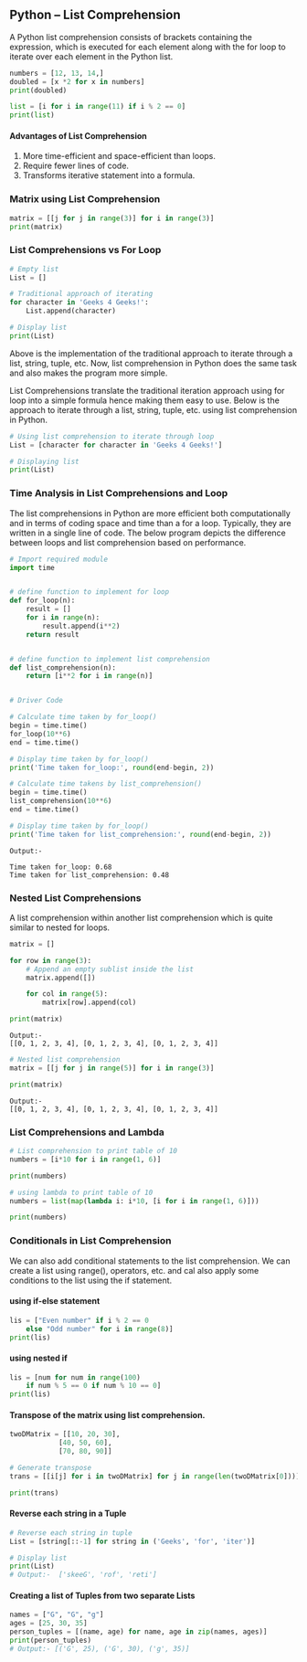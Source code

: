 ## Python – List Comprehension
A Python list comprehension consists of brackets containing the expression, which is executed for 
each element along with the for loop to iterate over each element in the Python list. 
```python
numbers = [12, 13, 14,] 
doubled = [x *2 for x in numbers] 
print(doubled)
```

```python
list = [i for i in range(11) if i % 2 == 0] 
print(list)
```

#### Advantages of List Comprehension
1. More time-efficient and space-efficient than loops.
2. Require fewer lines of code.
3. Transforms iterative statement into a formula.

### Matrix using List Comprehension
```python
matrix = [[j for j in range(3)] for i in range(3)] 
print(matrix)
```

### List Comprehensions vs For Loop
```python
# Empty list 
List = [] 

# Traditional approach of iterating 
for character in 'Geeks 4 Geeks!': 
	List.append(character) 

# Display list 
print(List)
```

Above is the implementation of the traditional approach to iterate through a list, string, tuple, etc. 
Now, list comprehension in Python does the same task and also makes the program more simple. 

List Comprehensions translate the traditional iteration approach using for loop into a simple formula 
hence making them easy to use. Below is the approach to iterate through a list, string, tuple, etc. 
using list comprehension in Python.

```python
# Using list comprehension to iterate through loop 
List = [character for character in 'Geeks 4 Geeks!'] 

# Displaying list 
print(List)
```

### Time Analysis in List Comprehensions and Loop
The list comprehensions in Python are more efficient both computationally and in terms of coding space 
and time than a for a loop. Typically, they are written in a single line of code. The below program 
depicts the difference between loops and list comprehension based on performance.
```python
# Import required module 
import time 


# define function to implement for loop 
def for_loop(n): 
	result = [] 
	for i in range(n): 
		result.append(i**2) 
	return result 


# define function to implement list comprehension 
def list_comprehension(n): 
	return [i**2 for i in range(n)] 


# Driver Code 

# Calculate time taken by for_loop() 
begin = time.time() 
for_loop(10**6) 
end = time.time() 

# Display time taken by for_loop() 
print('Time taken for_loop:', round(end-begin, 2)) 

# Calculate time takens by list_comprehension() 
begin = time.time() 
list_comprehension(10**6) 
end = time.time() 

# Display time taken by for_loop() 
print('Time taken for list_comprehension:', round(end-begin, 2))
```

```
Output:-

Time taken for_loop: 0.68
Time taken for list_comprehension: 0.48
```

### Nested List Comprehensions
A list comprehension within another list comprehension which is quite similar to nested for loops.
```python
matrix = [] 

for row in range(3): 
	# Append an empty sublist inside the list 
	matrix.append([]) 

	for col in range(5): 
		matrix[row].append(col) 

print(matrix)
```

```
Output:-
[[0, 1, 2, 3, 4], [0, 1, 2, 3, 4], [0, 1, 2, 3, 4]]
```

```python
# Nested list comprehension 
matrix = [[j for j in range(5)] for i in range(3)] 

print(matrix)
```

```
Output:-
[[0, 1, 2, 3, 4], [0, 1, 2, 3, 4], [0, 1, 2, 3, 4]]
```

### List Comprehensions and Lambda

```python
# List comprehension to print table of 10
numbers = [i*10 for i in range(1, 6)] 

print(numbers) 

# using lambda to print table of 10 
numbers = list(map(lambda i: i*10, [i for i in range(1, 6)])) 

print(numbers)
```

### Conditionals in List Comprehension
We can also add conditional statements to the list comprehension. We can create a list using range(), 
operators, etc. and cal also apply some conditions to the list using the if statement.

#### using if-else statement
```python
lis = ["Even number" if i % 2 == 0
	else "Odd number" for i in range(8)] 
print(lis)
```

#### using nested if
```python
lis = [num for num in range(100) 
	if num % 5 == 0 if num % 10 == 0] 
print(lis)
```

#### Transpose of the matrix using list comprehension.
```python
twoDMatrix = [[10, 20, 30], 
			[40, 50, 60], 
			[70, 80, 90]] 

# Generate transpose 
trans = [[i[j] for i in twoDMatrix] for j in range(len(twoDMatrix[0]))] 

print(trans)
```

#### Reverse each string in a Tuple
```python
# Reverse each string in tuple 
List = [string[::-1] for string in ('Geeks', 'for', 'iter')] 

# Display list 
print(List)
# Output:-  ['skeeG', 'rof', 'reti']
```

#### Creating a list of Tuples from two separate Lists
```python
names = ["G", "G", "g"] 
ages = [25, 30, 35] 
person_tuples = [(name, age) for name, age in zip(names, ages)] 
print(person_tuples)
# Output:- [('G', 25), ('G', 30), ('g', 35)]
```
